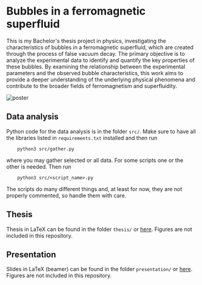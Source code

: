 # Bubbles in a ferromagnetic superfluid
This is my Bachelor's thesis project in physics, investigating the characteristics of bubbles in a ferromagnetic superfluid, which are created through the process of false vacuum decay. The primary objective is to analyze the experimental data to identify and quantify the key properties of these bubbles. By examining the relationship between the experimental parameters and the observed bubble characteristics, this work aims to provide a deeper understanding of the underlying physical phenomena and contribute to the broader fields of ferromagnetism and superfluidity.

![poster](poster.png)

## Data analysis
Python code for the data analysis is in the folder `src/`. Make sure to have all the libraries listed in `requirements.txt` installed and then run
```
    python3 src/gather.py
```
where you may gather selected or all data. For some scripts one or the other is needed. Then run
```
    python3 src/<script_name>.py
```
The scripts do many different things and, at least for now, they are not properly commented, so handle them with care.

## Thesis
Thesis in LaTeX can be found in the folder `thesis/` or [here](https://github.com/giorgiomi/bubbles-ferromagnetic-superfluid/blob/master/thesis/main.pdf). Figures are not included in this repository.

## Presentation
Slides in LaTeX (beamer) can be found in the folder `presentation/` or [here](https://github.com/giorgiomi/bubbles-ferromagnetic-superfluid/blob/master/presentation/main.pdf). Figures are not included in this repository.